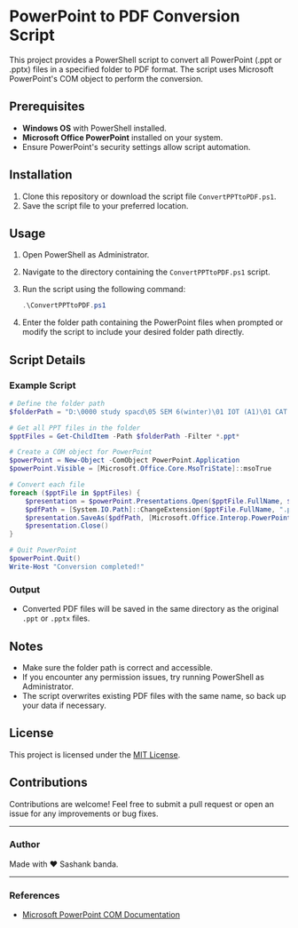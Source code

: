 # PowerPoint to PDF Conversion Script

This project provides a PowerShell script to convert all PowerPoint (.ppt or .pptx) files in a specified folder to PDF format. The script uses Microsoft PowerPoint's COM object to perform the conversion.

## Prerequisites

- **Windows OS** with PowerShell installed.
- **Microsoft Office PowerPoint** installed on your system.
- Ensure PowerPoint's security settings allow script automation.

## Installation

1. Clone this repository or download the script file `ConvertPPTtoPDF.ps1`.
2. Save the script file to your preferred location.

## Usage

1. Open PowerShell as Administrator.
2. Navigate to the directory containing the `ConvertPPTtoPDF.ps1` script.
3. Run the script using the following command:

   ```powershell
   .\ConvertPPTtoPDF.ps1
   ```

4. Enter the folder path containing the PowerPoint files when prompted or modify the script to include your desired folder path directly.

## Script Details

### Example Script

```powershell
# Define the folder path
$folderPath = "D:\0000 study spacd\05 SEM 6(winter)\01 IOT (A1)\01 CAT 1"

# Get all PPT files in the folder
$pptFiles = Get-ChildItem -Path $folderPath -Filter *.ppt*

# Create a COM object for PowerPoint
$powerPoint = New-Object -ComObject PowerPoint.Application
$powerPoint.Visible = [Microsoft.Office.Core.MsoTriState]::msoTrue

# Convert each file
foreach ($pptFile in $pptFiles) {
    $presentation = $powerPoint.Presentations.Open($pptFile.FullName, $false, $false, $false)
    $pdfPath = [System.IO.Path]::ChangeExtension($pptFile.FullName, ".pdf")
    $presentation.SaveAs($pdfPath, [Microsoft.Office.Interop.PowerPoint.PpSaveAsFileType]::ppSaveAsPDF)
    $presentation.Close()
}

# Quit PowerPoint
$powerPoint.Quit()
Write-Host "Conversion completed!"
```

### Output
- Converted PDF files will be saved in the same directory as the original `.ppt` or `.pptx` files.

## Notes

- Make sure the folder path is correct and accessible.
- If you encounter any permission issues, try running PowerShell as Administrator.
- The script overwrites existing PDF files with the same name, so back up your data if necessary.

## License

This project is licensed under the [MIT License](LICENSE).

## Contributions

Contributions are welcome! Feel free to submit a pull request or open an issue for any improvements or bug fixes.

---

### Author
Made with ❤️ Sashank banda.

---

### References
- [Microsoft PowerPoint COM Documentation](https://learn.microsoft.com/en-us/office/vba/api/overview/powerpoint)
